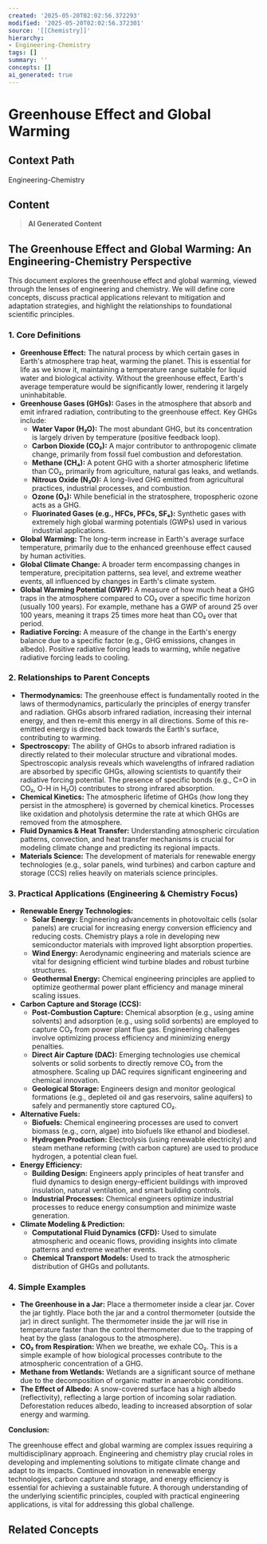 ```yaml
---
created: '2025-05-20T02:02:56.372293'
modified: '2025-05-20T02:02:56.372301'
source: '[[Chemistry]]'
hierarchy:
- Engineering-Chemistry
tags: []
summary: ''
concepts: []
ai_generated: true
---
```


# Greenhouse Effect and Global Warming

## Context Path
Engineering-Chemistry

## Content
> **AI Generated Content**
## The Greenhouse Effect and Global Warming: An Engineering-Chemistry Perspective

This document explores the greenhouse effect and global warming, viewed through the lenses of engineering and chemistry. We will define core concepts, discuss practical applications relevant to mitigation and adaptation strategies, and highlight the relationships to foundational scientific principles.

### 1. Core Definitions

* **Greenhouse Effect:** The natural process by which certain gases in Earth's atmosphere trap heat, warming the planet. This is essential for life as we know it, maintaining a temperature range suitable for liquid water and biological activity. Without the greenhouse effect, Earth's average temperature would be significantly lower, rendering it largely uninhabitable.
* **Greenhouse Gases (GHGs):**  Gases in the atmosphere that absorb and emit infrared radiation, contributing to the greenhouse effect. Key GHGs include:
    * **Water Vapor (H₂O):** The most abundant GHG, but its concentration is largely driven by temperature (positive feedback loop).
    * **Carbon Dioxide (CO₂):**  A major contributor to anthropogenic climate change, primarily from fossil fuel combustion and deforestation.
    * **Methane (CH₄):** A potent GHG with a shorter atmospheric lifetime than CO₂, primarily from agriculture, natural gas leaks, and wetlands.
    * **Nitrous Oxide (N₂O):**  A long-lived GHG emitted from agricultural practices, industrial processes, and combustion.
    * **Ozone (O₃):** While beneficial in the stratosphere, tropospheric ozone acts as a GHG.
    * **Fluorinated Gases (e.g., HFCs, PFCs, SF₆):**  Synthetic gases with extremely high global warming potentials (GWPs) used in various industrial applications.
* **Global Warming:**  The long-term increase in Earth's average surface temperature, primarily due to the enhanced greenhouse effect caused by human activities.
* **Global Climate Change:** A broader term encompassing changes in temperature, precipitation patterns, sea level, and extreme weather events, all influenced by changes in Earth's climate system.
* **Global Warming Potential (GWP):** A measure of how much heat a GHG traps in the atmosphere compared to CO₂ over a specific time horizon (usually 100 years).  For example, methane has a GWP of around 25 over 100 years, meaning it traps 25 times more heat than CO₂ over that period.
* **Radiative Forcing:**  A measure of the change in the Earth's energy balance due to a specific factor (e.g., GHG emissions, changes in albedo).  Positive radiative forcing leads to warming, while negative radiative forcing leads to cooling.

### 2. Relationships to Parent Concepts

* **Thermodynamics:** The greenhouse effect is fundamentally rooted in the laws of thermodynamics, particularly the principles of energy transfer and radiation.  GHGs absorb infrared radiation, increasing their internal energy, and then re-emit this energy in all directions.  Some of this re-emitted energy is directed back towards the Earth's surface, contributing to warming.
* **Spectroscopy:**  The ability of GHGs to absorb infrared radiation is directly related to their molecular structure and vibrational modes.  Spectroscopic analysis reveals which wavelengths of infrared radiation are absorbed by specific GHGs, allowing scientists to quantify their radiative forcing potential.  The presence of specific bonds (e.g., C=O in CO₂, O-H in H₂O) contributes to strong infrared absorption.
* **Chemical Kinetics:**  The atmospheric lifetime of GHGs (how long they persist in the atmosphere) is governed by chemical kinetics.  Processes like oxidation and photolysis determine the rate at which GHGs are removed from the atmosphere.
* **Fluid Dynamics & Heat Transfer:**  Understanding atmospheric circulation patterns, convection, and heat transfer mechanisms is crucial for modeling climate change and predicting its regional impacts.
* **Materials Science:**  The development of materials for renewable energy technologies (e.g., solar panels, wind turbines) and carbon capture and storage (CCS) relies heavily on materials science principles.

### 3. Practical Applications (Engineering & Chemistry Focus)

* **Renewable Energy Technologies:**
    * **Solar Energy:**  Engineering advancements in photovoltaic cells (solar panels) are crucial for increasing energy conversion efficiency and reducing costs. Chemistry plays a role in developing new semiconductor materials with improved light absorption properties.
    * **Wind Energy:**  Aerodynamic engineering and materials science are vital for designing efficient wind turbine blades and robust turbine structures.
    * **Geothermal Energy:**  Chemical engineering principles are applied to optimize geothermal power plant efficiency and manage mineral scaling issues.
* **Carbon Capture and Storage (CCS):**
    * **Post-Combustion Capture:**  Chemical absorption (e.g., using amine solvents) and adsorption (e.g., using solid sorbents) are employed to capture CO₂ from power plant flue gas.  Engineering challenges involve optimizing process efficiency and minimizing energy penalties.
    * **Direct Air Capture (DAC):**  Emerging technologies use chemical solvents or solid sorbents to directly remove CO₂ from the atmosphere.  Scaling up DAC requires significant engineering and chemical innovation.
    * **Geological Storage:**  Engineers design and monitor geological formations (e.g., depleted oil and gas reservoirs, saline aquifers) to safely and permanently store captured CO₂.
* **Alternative Fuels:**
    * **Biofuels:** Chemical engineering processes are used to convert biomass (e.g., corn, algae) into biofuels like ethanol and biodiesel.
    * **Hydrogen Production:**  Electrolysis (using renewable electricity) and steam methane reforming (with carbon capture) are used to produce hydrogen, a potential clean fuel.
* **Energy Efficiency:**
    * **Building Design:**  Engineers apply principles of heat transfer and fluid dynamics to design energy-efficient buildings with improved insulation, natural ventilation, and smart building controls.
    * **Industrial Processes:**  Chemical engineers optimize industrial processes to reduce energy consumption and minimize waste generation.
* **Climate Modeling & Prediction:**
    * **Computational Fluid Dynamics (CFD):**  Used to simulate atmospheric and oceanic flows, providing insights into climate patterns and extreme weather events.
    * **Chemical Transport Models:**  Used to track the atmospheric distribution of GHGs and pollutants.

### 4. Simple Examples

* **The Greenhouse in a Jar:**  Place a thermometer inside a clear jar.  Cover the jar tightly.  Place both the jar and a control thermometer (outside the jar) in direct sunlight.  The thermometer inside the jar will rise in temperature faster than the control thermometer due to the trapping of heat by the glass (analogous to the atmosphere).
* **CO₂ from Respiration:**  When we breathe, we exhale CO₂.  This is a simple example of how biological processes contribute to the atmospheric concentration of a GHG.
* **Methane from Wetlands:**  Wetlands are a significant source of methane due to the decomposition of organic matter in anaerobic conditions.
* **The Effect of Albedo:**  A snow-covered surface has a high albedo (reflectivity), reflecting a large portion of incoming solar radiation.  Deforestation reduces albedo, leading to increased absorption of solar energy and warming.



**Conclusion:**

The greenhouse effect and global warming are complex issues requiring a multidisciplinary approach. Engineering and chemistry play crucial roles in developing and implementing solutions to mitigate climate change and adapt to its impacts.  Continued innovation in renewable energy technologies, carbon capture and storage, and energy efficiency is essential for achieving a sustainable future.  A thorough understanding of the underlying scientific principles, coupled with practical engineering applications, is vital for addressing this global challenge.

## Related Concepts
